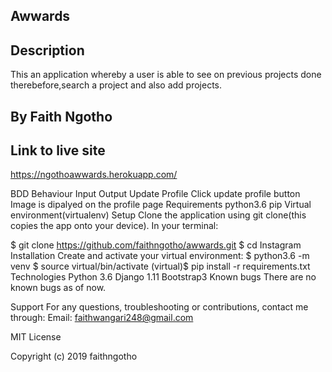 ## Awwards

## Description
This an application whereby a user is able to see on previous projects done therebefore,search a project and also add projects.

## By Faith Ngotho

## Link to live site
 https://ngothoawwards.herokuapp.com/

BDD
Behaviour	Input	Output
Update Profile	Click update profile button	Image is dipalyed on the profile page
Requirements
python3.6
pip
Virtual environment(virtualenv)
Setup
Clone the application using git clone(this copies the app onto your device). In your terminal:

$ git clone https://github.com/faithngotho/awwards.git
$ cd Instagram
Installation
Create and activate your virtual environment:
$ python3.6 -m venv
$ source virtual/bin/activate
(virtual)$ pip install -r requirements.txt
Technologies
Python 3.6
Django 1.11
Bootstrap3
Known bugs
There are no known bugs as of now.

Support
For any questions, troubleshooting or contributions, contact me through: Email: faithwangari248@gmail.com

MIT License

Copyright (c) 2019 faithngotho
